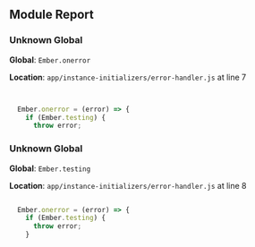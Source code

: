 ## Module Report

### Unknown Global

**Global**: `Ember.onerror`

**Location**: `app/instance-initializers/error-handler.js` at line 7

```js


  Ember.onerror = (error) => {
    if (Ember.testing) {
      throw error;
```

### Unknown Global

**Global**: `Ember.testing`

**Location**: `app/instance-initializers/error-handler.js` at line 8

```js

  Ember.onerror = (error) => {
    if (Ember.testing) {
      throw error;
    }
```
